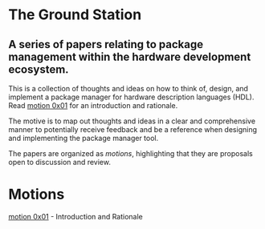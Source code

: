 # The Ground Station

## A series of papers relating to package management within the hardware development ecosystem.

This is a collection of thoughts and ideas on how to think of, design, and implement a package manager for hardware description languages (HDL). Read [motion 0x01](./motion0x01.md) for an introduction and rationale.

The motive is to map out thoughts and ideas in a clear and comprehensive manner to potentially receive feedback and be a reference when designing and implementing the package manager tool.

The papers are organized as _motions_, highlighting that they are proposals open to discussion and review.

# Motions

[motion 0x01](./motion0x01.md) - Introduction and Rationale